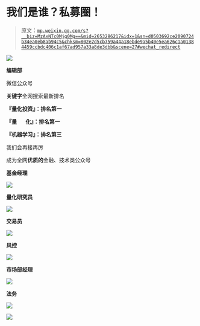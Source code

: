 # 我们是谁？私募圈！

> 原文：[`mp.weixin.qq.com/s?__biz=MzAxNTc0Mjg0Mg==&mid=2653286217&idx=1&sn=d0503692ce2090724b34ea0eb8ab94c5&chksm=802e2d5cb759a44a18ebde9a5b40e5ea626c1a01384459ccbdc406c1af67ad957a33a8de3dbb&scene=27#wechat_redirect`](http://mp.weixin.qq.com/s?__biz=MzAxNTc0Mjg0Mg==&mid=2653286217&idx=1&sn=d0503692ce2090724b34ea0eb8ab94c5&chksm=802e2d5cb759a44a18ebde9a5b40e5ea626c1a01384459ccbdc406c1af67ad957a33a8de3dbb&scene=27#wechat_redirect)

![](img/cb3bd660442e6bc134fbecf2477c43d1.png)

**编辑部**

微信公众号

**关键字**全网搜索最新排名

**『量化投资』：排名第一**

**『量       化』：排名第一**

**『机器学习』：排名第三**

我们会再接再厉

成为全网**优质的**金融、技术类公众号

**基金经理**

![](img/3c4879bcbf531d485e72cc4dbe710a46.png)

**量化研究员**

![](img/a45d402162a327d16d6a543da91b4cfd.png)

**交易员**

![](img/888f6445af122e6d6ba3aac60d4500ea.png)

**风控**

![](img/72aabe2333c37391724c2be67fe6989e.png)

**市场部经理**

![](img/9315a3a659aa4b085e4bdfab3f640cfc.png)

**法务**

![](img/fe9b9a0340142b98af3067f2f846871c.png)

![](img/75adf94249ccd19cd678f27528ec406b.png)